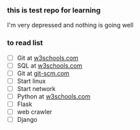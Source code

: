 ### this is test repo for learning 

I'm very depressed and nothing is going well
### to read list

- [ ] Git at [w3schools.com](https://www.w3schools.com/git/)
- [ ] SQL at [w3schools.com](https://www.w3schools.com/sql/default.asp)
- [ ] Git at [git-scm.com](https://git-scm.com/)
- [ ] Start linux
- [ ] Start network
- [ ] Python at [w3schools.com](https://www.w3schools.com/python/default.asp)
- [ ] Flask
- [ ] web crawler
- [ ] Django
